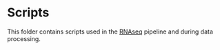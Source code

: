 # Scripts
This folder contains scripts used in the [RNAseq](RNAseq_pipeline.md) pipeline and during data processing. 
